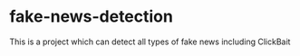 # fake-news-detection
This is a project which can detect all types of fake news including ClickBait
